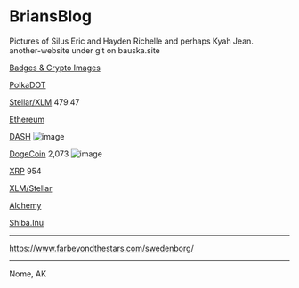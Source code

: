 # BriansBlog

Pictures of Silus Eric and Hayden Richelle and perhaps Kyah Jean.  
another-website under git on bauska.site

[Badges & Crypto Images](https://github.com/alexandresanlim/Badges4-README.md-Profile#-cryptocurrency-)

[PolkaDOT](https://img.shields.io/badge/polkadot-E6007A?style=for-the-badge&logo=polkadot&logoColor=000)

[Stellar/XLM](	https://img.shields.io/badge/Stellar-090020?style=for-the-badge&logo=stellar&logoColor=white)
479.47

[Ethereum](https://img.shields.io/badge/Ethereum-3C3C3D?style=for-the-badge&logo=Ethereum&logoColor=white)
  
[DASH](https://img.shields.io/badge/dash-008DE4?style=for-the-badge&logo=dash&logoColor=white)
![image](https://user-images.githubusercontent.com/41387907/161837762-b3ff5f79-3a17-47b1-910e-0d7bd43d18e9.png)

[DogeCoin](https://img.shields.io/badge/dogecoin-C2A633?style=for-the-badge&logo=dogecoin&logoColor=white)
2,073
![image](https://user-images.githubusercontent.com/41387907/161837877-fda6e6c4-6c78-434a-ba80-93aefe711fe1.png)

[XRP](https://img.shields.io/badge/Xrp-black?style=for-the-badge&logo=xrp&logoColor=white)
954

[XLM/Stellar](https://img.shields.io/badge/Stellar-090020?style=for-the-badge&logo=stellar&logoColor=white)

[Alchemy](https://img.api.cryptorank.io/coins/60x60.alchemy1586999187880.png)

[Shiba.Inu](https://www.bing.com/th?id=AMMS_1c035b26af7948777de5d85821f84160&w=110&h=110&c=7&rs=1&qlt=80&cdv=1&pid=16.1)

<hr>

https://www.farbeyondthestars.com/swedenborg/

<hr>
Nome, AK


